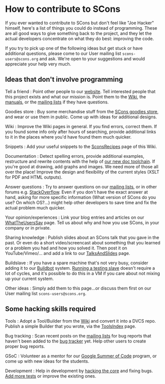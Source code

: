 
# How to contribute to SCons

If you ever wanted to contribute to SCons but don't feel like "Joe Hacker" himself, here's a list of things you could do instead of programming. These are all good ways to give something back to the project, and they let the actual developers concentrate on what they do best: improving the code. 

If you try to pick up one of the following ideas but get stuck or have additional questions, please come to our User mailing list `scons-users@scons.org` and ask. We're open to your suggestions and would appreciate your help very much. 


## Ideas that don't involve programming
Tell a friend
: 
Point other people to our [website](http://www,scons.org). Tell interested people that this project exists and what our mission is. Point them to the [Wiki](http://www.scons.org/wiki), the [manuals](http://www.scons.org/documentation.php), or the [mailing lists](http://www.scons.org/lists.php) if they have questions. 


Goodies store
: 
Buy some merchandise stuff from the [SCons goodies store](http://www.scons.org/shop.php), and wear or use them in public. Come up with ideas for additional designs. 


Wiki
: Improve the Wiki pages in general. If you find errors, correct them. If you found some info only after hours of searching, provide additional links to it in the places where you'd have found them much quicker. 

Snippets
: 
Add your useful snippets to the [SconsRecipes](SconsRecipes) page of this Wiki. 


Documentation
: 
Detect spelling errors, provide additional examples, restructure and rewrite contents with the help of [our new doc toolchain](http://scons.org/wiki/DeveloperGuide/Documentation). If you're good at drawing, add graphs and images. We need more of those all over the place! Improve the design and flexibility of the current styles (XSLT for PDF and HTML outputs). 


Answer questions
: 
Try to answer questions on our [mailing lists](http://www.scons.org/lists.php), or in other forums e.g. [StackOverflow](http://stackoverflow.com/questions/tagged/scons). Even if you don't have the exact answer at hand, asking for more specific information (What version of SCons do you use? On which OS?...) might help other developers to save time and fix the actual problem much quicker. 


Your opinion/experiences
: 
Link your blog entries and articles on our [WhatTheUsersSay](WhatTheUsersSay) page. Tell us about why and how you use SCons, in your company or in private. 


Sharing knowledge
: 
Publish slides about an SCons talk that you gave in the past. Or even do a short video/screencast about something that you learned or a problem you had and how you solved it. Then post it on YouTube/Vimeo/... and add a link to our [TalksAndSlides](TalksAndSlides) page. 


Buildslave
: 
If you have a spare machine that's not very busy, consider adding it to our [Buildbot](http://buildbot.scons.org/) system. [Running a testing slave](http://www.scons.org/wiki/InstallingBuildbotSlaves) doesn't require a lot of cycles, and it's possible to do this in a VM if you care about not mixing up your current system. 


Other ideas
: 
Simply add them to this page...or discuss them first on our User mailing list `scons-users@scons.org`. 




## Some hacking skills required
Tools
: 
Adopt a Tool/Builder from the [Wiki](http://www.scons.org/wiki/CustomBuilders) and convert it into a DVCS repo. Publish a simple Builder that you wrote, via the [ToolsIndex](ToolsIndex) page. 


Bug tracking
: 
Scan recent posts on the [mailing lists](http://www.scons.org/lists.php) for bug reports that haven't been added to the [bug tracker](http://scons.tigris.org/project_issues.html) yet. Help other users to create proper bug reports. 


GSoC
: 
Volunteer as a mentor for our [Google Summer of Code](http://www.scons.org/wiki/GSoC) program, or come up with new ideas for the students. 


Development
: 
Help in development by [hacking the core](http://scons.org/wiki/DeveloperGuide) and fixing bugs. [Add more tests](http://scons.org/wiki/DeveloperGuide/TestingMethodology) or improve the existing ones. 


